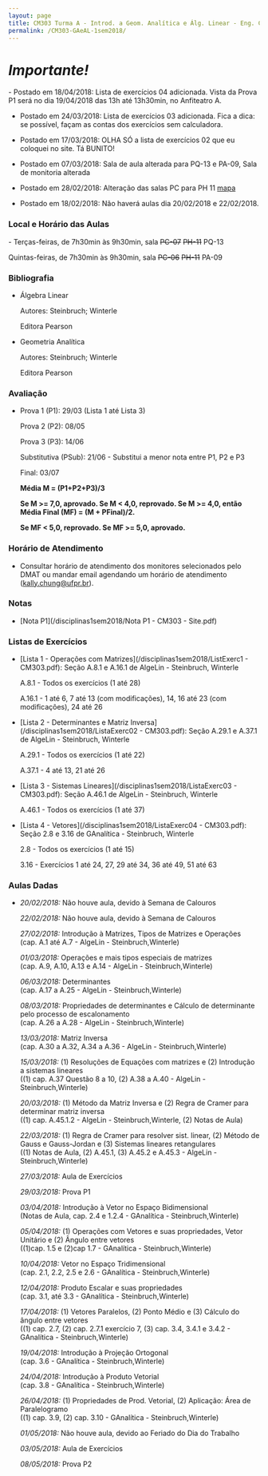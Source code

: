 ```yaml
---
layout: page
title: CM303 Turma A - Introd. a Geom. Analítica e Álg. Linear - Eng. Cartográfica
permalink: /CM303-GAeAL-1sem2018/
---
```

<h1><b><i>Importante!</i></b></h1>
- Postado em 18/04/2018: Lista de exercícios 04 adicionada. Vista da Prova P1 será no dia 19/04/2018 das 13h até 13h30min, no Anfiteatro A.

- Postado em 24/03/2018: Lista de exercícios 03 adicionada. Fica a dica: se possível, façam as contas dos exercícios sem calculadora.

- Postado em 17/03/2018: OLHA SÓ a lista de exercícios 02 que eu coloquei no site. Tá BUNITO!

- Postado em 07/03/2018: Sala de aula alterada para PQ-13 e PA-09, Sala de monitoria alterada

- Postado em 28/02/2018: Alteração das salas PC para PH 11 [mapa](/disciplinas1sem2018/mapacentropolitecnico.pdf)

- Postado em 18/02/2018: Não haverá aulas dia 20/02/2018 e 22/02/2018.

<h3>Local e Horário das Aulas</h3>
- Terças-feiras, de 7h30min às 9h30min, sala <strike>PC-07</strike> <strike>PH-11</strike> PQ-13

  Quintas-feiras, de 7h30min às 9h30min, sala <strike>PC-06</strike> <strike>PH-11</strike> PA-09
  
<h3>Bibliografia</h3>

- Álgebra Linear

  Autores: Steinbruch; Winterle

  Editora Pearson
  
- Geometria Analítica

  Autores: Steinbruch; Winterle

  Editora Pearson

<h3>Avaliação</h3>

- Prova 1 (P1): 29/03 (Lista 1 até Lista 3)
  
  Prova 2 (P2): 08/05
  
  Prova 3 (P3): 14/06
  
  Substitutiva (PSub): 21/06 - Substitui a menor nota entre P1, P2 e P3
  
  Final: 03/07
  
  <b>Média M = (P1+P2+P3)/3</b>
  
  <b>Se M >= 7,0, aprovado. Se M < 4,0, reprovado. Se M >= 4,0, então Média Final (MF) = (M + PFinal)/2.</b>
  
  <b>Se MF < 5,0, reprovado. Se MF >= 5,0, aprovado.</b>

<h3>Horário de Atendimento</h3>

- Consultar horário de atendimento dos monitores selecionados pelo DMAT ou mandar email agendando um horário de atendimento (kally.chung@ufpr.br).

<h3>Notas</h3>

- [Nota P1](/disciplinas1sem2018/Nota P1 - CM303 - Site.pdf)


<h3>Listas de Exercícios</h3>

- [Lista 1 - Operações com Matrizes](/disciplinas1sem2018/ListExerc1 - CM303.pdf): Seção A.8.1 e A.16.1 de AlgeLin - Steinbruch, Winterle

  A.8.1 - Todos os exercícios (1 até 28)
  
  A.16.1 - 1 até 6, 7 até 13 (com modificações), 14, 16 até 23 (com modificações), 24 até 26

- [Lista 2 - Determinantes e Matriz Inversa](/disciplinas1sem2018/ListaExerc02 - CM303.pdf): Seção A.29.1 e A.37.1 de AlgeLin - Steinbruch, Winterle

  A.29.1 - Todos os exercícios (1 até 22)
  
  A.37.1 - 4 até 13, 21 até 26

- [Lista 3 - Sistemas Lineares](/disciplinas1sem2018/ListaExerc03 - CM303.pdf): Seção A.46.1 de AlgeLin - Steinbruch, Winterle

  A.46.1 - Todos os exercícios (1 até 37)
  
- [Lista 4 - Vetores](/disciplinas1sem2018/ListaExerc04 - CM303.pdf): Seção 2.8 e 3.16 de GAnalítica - Steinbruch, Winterle

  2.8 - Todos os exercícios (1 até 15)
  
  3.16 - Exercícios 1 até 24, 27, 29 até 34, 36 até 49, 51 até 63

<h3>Aulas Dadas</h3>

- _20/02/2018:_ Não houve aula, devido à Semana de Calouros

  _22/02/2018:_ Não houve aula, devido à Semana de Calouros
  
  _27/02/2018:_ Introdução à Matrizes, Tipos de Matrizes e Operações <br/>(cap. A.1 até A.7 - AlgeLin - Steinbruch,Winterle)
  
  _01/03/2018:_ Operações e mais tipos especiais de matrizes <br/>(cap. A.9, A.10, A.13 e A.14 - AlgeLin - Steinbruch,Winterle)  
  
  _06/03/2018:_ Determinantes <br/>(cap. A.17 a A.25 - AlgeLin - Steinbruch,Winterle)
  
  _08/03/2018:_ Propriedades de determinantes e Cálculo de determinante pelo processo de escalonamento <br/>(cap. A.26 a A.28 - AlgeLin - Steinbruch,Winterle)
  
  _13/03/2018:_ Matriz Inversa <br/>(cap. A.30 a A.32, A.34 a A.36 - AlgeLin - Steinbruch,Winterle)  
  
  _15/03/2018:_ (1) Resoluções de Equações com matrizes e (2) Introdução a sistemas lineares <br/>((1) cap. A.37 Questão 8 a 10, (2) A.38 a A.40 - AlgeLin - Steinbruch,Winterle)
  
  _20/03/2018:_ (1) Método da Matriz Inversa e (2) Regra de Cramer para determinar matriz inversa <br/>((1) cap. A.45.1.2 - AlgeLin - Steinbruch,Winterle, (2) Notas de Aula)
  
  _22/03/2018:_ (1) Regra de Cramer para resolver sist. linear, (2) Método de Gauss e Gauss-Jordan e (3) Sistemas lineares retangulares <br/>((1) Notas de Aula, (2) A.45.1, (3) A.45.2 e A.45.3 - AlgeLin - Steinbruch,Winterle)
  
  _27/03/2018:_ Aula de Exercícios
  
  _29/03/2018:_ Prova P1
  
  _03/04/2018:_ Introdução à Vetor no Espaço Bidimensional <br/>(Notas de Aula, cap. 2.4 e 1.2.4 - GAnalítica - Steinbruch,Winterle)
  
  _05/04/2018:_ (1) Operações com Vetores e suas propriedades, Vetor Unitário e (2) Ângulo entre vetores <br/>((1)cap. 1.5 e (2)cap 1.7 - GAnalítica - Steinbruch,Winterle)
  
  _10/04/2018:_ Vetor no Espaço Tridimensional <br/>(cap. 2.1, 2.2, 2.5 e 2.6 - GAnalítica - Steinbruch,Winterle)

  _12/04/2018:_ Produto Escalar e suas propriedades <br/>(cap. 3.1, até 3.3 - GAnalítica - Steinbruch,Winterle)

  _17/04/2018:_ (1) Vetores Paralelos, (2) Ponto Médio e (3) Cálculo do ângulo entre vetores <br/>((1) cap. 2.7, (2) cap. 2.7.1 exercício 7, (3) cap. 3.4, 3.4.1 e 3.4.2 - GAnalítica - Steinbruch,Winterle)
  
  _19/04/2018:_ Introdução à Projeção Ortogonal <br/>(cap. 3.6 - GAnalítica - Steinbruch,Winterle)  

  _24/04/2018:_ Introdução à Produto Vetorial <br/>(cap. 3.8 - GAnalítica - Steinbruch,Winterle)
  
  _26/04/2018:_ (1) Propriedades de Prod. Vetorial, (2) Aplicação: Área de Paralelogramo <br/>((1) cap. 3.9, (2) cap. 3.10 - GAnalítica - Steinbruch,Winterle)

  _01/05/2018:_ Não houve aula, devido ao Feriado do Dia do Trabalho
  
  _03/05/2018:_ Aula de Exercícios
  
  _08/05/2018:_ Prova P2

